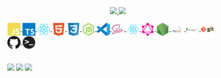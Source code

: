 <div align="center">
  <a href="https://www.instagram.com/wendelspereira">
  <img height="175em" src="https://github-readme-stats.vercel.app/api?username=wendelspereira&show_icons=true&theme=default&include_all_commits=true&count_private=true"/>
  <img height="175em" src="https://github-readme-stats.vercel.app/api/top-langs/?username=wendelspereira&layout=compact&langs_count=7&theme=default"/>
</div>
<div style="display: inline_block"><br>
  <img align="center" alt="Js" height="30" src="https://raw.githubusercontent.com/devicons/devicon/master/icons/javascript/javascript-plain.svg">
  <img align="center" alt="Ts" height="30" src="https://raw.githubusercontent.com/devicons/devicon/master/icons/typescript/typescript-plain.svg">
  <img align="center" alt="React" height="30"src="https://raw.githubusercontent.com/devicons/devicon/master/icons/react/react-original.svg">
  <img align="center" alt="HTML" height="30" src="https://raw.githubusercontent.com/devicons/devicon/master/icons/html5/html5-original.svg">
  <img align="center" alt="CSS" height="30" src="https://raw.githubusercontent.com/devicons/devicon/master/icons/css3/css3-original.svg">
  <img align="center" alt="CSS" height="30" src="https://raw.githubusercontent.com/devicons/devicon/master/icons/nodejs/nodejs-original.svg">  
  <img align="center" alt="Visual Studio Code" height="30" src="https://raw.githubusercontent.com/github/explore/80688e429a7d4ef2fca1e82350fe8e3517d3494d/topics/visual-studio-code/visual-studio-code.png" />
  <img align="center" alt="Sass" height="30" src="https://raw.githubusercontent.com/github/explore/80688e429a7d4ef2fca1e82350fe8e3517d3494d/topics/sass/sass.png" />
  <img align="center" alt="React" height="30" src="https://raw.githubusercontent.com/github/explore/80688e429a7d4ef2fca1e82350fe8e3517d3494d/topics/react/react.png" />
  <img align="center" alt="GraphQL" height="30" src="https://raw.githubusercontent.com/github/explore/80688e429a7d4ef2fca1e82350fe8e3517d3494d/topics/graphql/graphql.png" />
  <img align="center" alt="Node.js" height="30" src="https://raw.githubusercontent.com/github/explore/80688e429a7d4ef2fca1e82350fe8e3517d3494d/topics/nodejs/nodejs.png" />
  <img align="center" alt="MySQL" height="30" src="https://raw.githubusercontent.com/github/explore/80688e429a7d4ef2fca1e82350fe8e3517d3494d/topics/mysql/mysql.png" />
  <img align="center" alt="MongoDB" height="30" src="https://raw.githubusercontent.com/github/explore/80688e429a7d4ef2fca1e82350fe8e3517d3494d/topics/mongodb/mongodb.png" />
  <img align="center" alt="Git" height="30" src="https://raw.githubusercontent.com/github/explore/80688e429a7d4ef2fca1e82350fe8e3517d3494d/topics/git/git.png" />
  <img align="center" alt="GitHub" height="30" src="https://raw.githubusercontent.com/github/explore/78df643247d429f6cc873026c0622819ad797942/topics/github/github.png" />
  <img align="center" alt="Terminal" height="30" src="https://raw.githubusercontent.com/github/explore/80688e429a7d4ef2fca1e82350fe8e3517d3494d/topics/terminal/terminal.png" />
</div><br><br>  
 <div> 
  <a href="https://instagram.com/wendelspereira" target="_blank"><img src="https://img.shields.io/badge/-Instagram-%23E4405F?style=for-the-badge&logo=instagram&logoColor=white" target="_blank"></a>
  <a href = "mailto:wendelspereira@gmail.com"><img src="https://img.shields.io/badge/-Gmail-%23333?style=for-the-badge&logo=gmail&logoColor=white" target="_blank"></a>
  <a href="https://www.linkedin.com/in/wendelspereiraspereira/" target="_blank"><img src="https://img.shields.io/badge/-LinkedIn-%230077B5?style=for-the-badge&logo=linkedin&logoColor=white" target="_blank"></a> 
  
</div>
